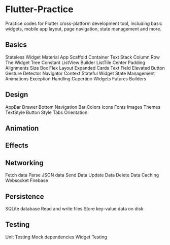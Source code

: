 # Flutter-Practice
Practice codes for Flutter cross-platform development tool, including basic widgets, mobile app layout, page navigation, state management and more.

## Basics
Stateless Widget
Material App
Scaffold
Container
Text
Stack
Column
Row
The Widget Tree
Constant
ListView
Builder
ListTile
Center
Padding
Alignments
Size Box
Flex Layout
Expanded
Cards
Text Field
Elevated Button
Gesture Detector
Navigator
Context
Stateful Widget
State Management
Animations
Exception Handling
Cupertino Widgets
Futures Builders

## Design
AppBar
Drawer
Bottom Navigation Bar
Colors
Icons
Fonts
Images
Themes
TextStyle
Button Style
Tabs
Orientation

## Animation

## Effects

## Networking
Fetch data
Parse JSON data
Send Data
Update Data
Delete Data
Caching
Websocket
Firebase

## Persistence
SQLite database
Read and write files
Store key-value data on disk


## Testing
Unit Testing
Mock dependencies
Widget Testing


